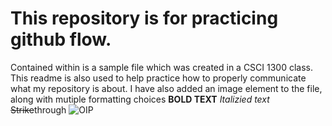 # This repository is for practicing github flow.
Contained within is a sample file which was created in a CSCI 1300 class. 
This readme is also used to help practice how to properly communicate what my repository is about.
I have also added an image element to the file, along with mutiple formatting choices
**BOLD TEXT**
_Italizied text_
~~Strike~~through
![OIP](https://github.com/user-attachments/assets/c2bde386-e433-439d-b407-af8aa8ab1ab5)
